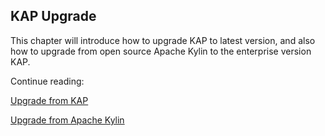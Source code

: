 ## KAP Upgrade

This chapter will introduce how to upgrade KAP to latest version, and also how to upgrade from open source Apache Kylin to the enterprise version KAP. 

Continue reading:

[Upgrade from KAP](upgrade_kap.en.md)

[Upgrade from Apache Kylin](upgrade_kylin.en.md)
